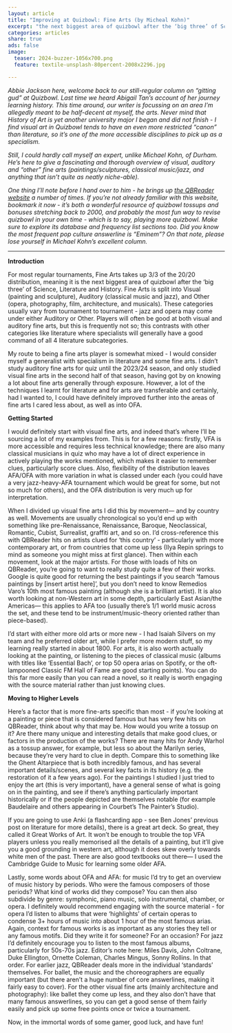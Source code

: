 ```yaml
---
layout: article
title: "Improving at Quizbowl: Fine Arts (by Micheal Kohn)"
excerpt: "the next biggest area of quizbowl after the ‘big three’ of Science, Literature and History"
categories: articles
share: true
ads: false
image:
  teaser: 2024-buzzer-1056x700.png
  feature: textile-unsplash-80percent-2008x2296.jpg

---
```



*Abbie Jackson here, welcome back to our still-regular column on “gitting gud” at Quizbowl. Last time we heard Abigail Tan’s account of her journey learning history. This time around, our writer is focussing on an area I’m allegedly meant to be half-decent at myself, the arts. Never mind that History of Art is yet another university major I began and did not finish - I find visual art in Quizbowl tends to have an even more restricted “canon” than literature, so it’s one of the more accessible disciplines to pick up as a specialism.*

*Still, I could hardly call myself an expert, unlike Michael Kohn, of Durham. He’s here to give a fascinating and thorough overview of visual, auditory and “other” fine arts (paintings/sculptures, classical music/jazz, and anything that isn’t quite as neatly niche-able).*

*One thing I’ll note before I hand over to him - he brings up [the QBReader website](https://www.qbreader.org/) a number of times. If you’re not already familiar with this website, bookmark it now - it’s both a wonderful resource of quizbowl tossups and bonuses stretching back to 2000, and probably the most fun way to revise quizbowl in your own time - which is to say, playing more quizbowl. Make sure to explore its database and frequency list sections too. Did you know the most frequent pop culture answerline is “Eminem”? On that note, please lose yourself in Michael Kohn’s excellent column.*

****

**Introduction**

For most regular tournaments, Fine Arts takes up 3/3 of the 20/20 distribution, meaning it is the next biggest area of quizbowl after the ‘big three’ of Science, Literature and History. Fine Arts is split into Visual (painting and sculpture), Auditory (classical music and jazz), and Other (opera, photography, film, architecture, and musicals). These categories usually vary from tournament to tournament - jazz and opera may come under either Auditory or Other. Players will often be good at both visual and auditory fine arts, but this is frequently not so; this contrasts with other categories like literature where specialists will generally have a good command of all 4 literature subcategories.

My route to being a fine arts player is somewhat mixed - I would consider myself a generalist with specialism in literature and some fine arts. I didn’t study auditory fine arts for quiz until the 2023/24 season, and only studied visual fine arts in the second half of that season, having got by on knowing a lot about fine arts generally through exposure. However, a lot of the techniques I learnt for literature and for arts are transferable and certainly, had I wanted to, I could have definitely improved further into the areas of fine arts I cared less about, as well as into OFA.

**Getting Started**

I would definitely start with visual fine arts, and indeed that’s where I’ll be sourcing a lot of my examples from. This is for a few reasons: firstly, VFA is more accessible and requires less technical knowledge; there are also many classical musicians in quiz who may have a lot of direct experience in actively playing the works mentioned, which makes it easier to remember clues, particularly score clues. Also, flexibility of the distribution leaves AFA/OFA with more variation in what is classed under each (you could have a very jazz-heavy-AFA tournament which would be great for some, but not so much for others), and the OFA distribution is very much up for interpretation.

When I divided up visual fine arts I did this by movement— and by country as well. Movements are usually chronological so you’d end up with something like pre-Renaissance, Renaissance, Baroque, Neoclassical, Romantic, Cubist, Surrealist, graffiti art, and so on. I’d cross-reference this with QBReader hits on artists clued for ‘this country’ - particularly with more contemporary art, or from countries that come up less (Ilya Repin springs to mind as someone you might miss at first glance). Then within each movement, look at the major artists. For those with loads of hits on QBReader, you’re going to want to really study quite a few of their works. Google is quite good for returning the best paintings if you search ‘famous paintings by [insert artist here]’, but you don’t need to know Remedios Varo’s 10th most famous painting (although she is a brilliant artist). It is also worth looking at non-Western art in some depth, particularly East Asian/the Americas— this applies to AFA too (usually there’s 1/1 world music across the set, and these tend to be instrument/music-theory oriented rather than piece-based).

I’d start with either more old arts or more new - I had Isaiah Silvers on my team and he preferred older art, while I prefer more modern stuff, so my learning really started in about 1800. For arts, it is also worth actually looking at the painting, or listening to the pieces of classical music (albums with titles like ‘Essential Bach’, or top 50 opera arias on Spotify, or the oft-lampooned Classic FM Hall of Fame are good starting points). You can do this far more easily than you can read a novel, so it really is worth engaging with the source material rather than just knowing clues.

**Moving to Higher Levels**

Here’s a factor that is more fine-arts specific than most - if you’re looking at a painting or piece that is considered famous but has very few hits on QBReader, think about why that may be. How would you write a tossup on it? Are there many unique and interesting details that make good clues, or factors in the production of the works? There are many hits for Andy Warhol as a tossup answer, for example, but less so about the Marilyn series, because they’re very hard to clue in depth. Compare this to something like the Ghent Altarpiece that is both incredibly famous, and has several important details/scenes, and several key facts in its history (e.g. the restoration of it a few years ago). For the paintings I studied I just tried to enjoy the art (this is very important), have a general sense of what is going on in the painting, and see if there’s anything particularly important historically or if the people depicted are themselves notable (for example Baudelaire and others appearing in Courbet’s The Painter’s Studio).

If you are going to use Anki (a flashcarding app - see Ben Jones’ previous post on literature for more details), there is a great art deck. So great, they called it Great Works of Art. It won’t be enough to trouble the top VFA players unless you really memorised all the details of a painting, but it’ll give you a good grounding in western art, although it does skew overly towards white men of the past. There are also good textbooks out there— I used the Cambridge Guide to Music for learning some older AFA.

Lastly, some words about OFA and AFA: for music I’d try to get an overview of music history by periods. Who were the famous composers of those periods? What kind of works did they compose? You can then also subdivide by genre: symphonic, piano music, solo instrumental, chamber, or opera. I definitely would recommend engaging with the source material - for opera I’d listen to albums that were ‘highlights’ of certain operas to condense 3+ hours of music into about 1 hour of the most famous arias. Again, context for famous works is as important as any stories they tell or any famous motifs. Did they write it for someone? For an occasion? For jazz I’d definitely encourage you to listen to the most famous albums, particularly for 50s-70s jazz. Editor’s note here: Miles Davis, John Coltrane, Duke Ellington, Ornette Coleman, Charles Mingus, Sonny Rollins. In that order. For earlier jazz, QBReader deals more in the individual ‘standards’ themselves. For ballet, the music and the choreographers are equally important (but there aren’t a huge number of core answerlines, making it fairly easy to cover). For the other visual fine arts (mainly architecture and photography): like ballet they come up less, and they also don’t have that many famous answerlines, so you can get a good sense of them fairly easily and pick up some free points once or twice a tournament.

Now, in the immortal words of some gamer, good luck, and have fun!
